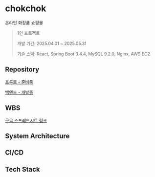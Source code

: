 # chokchok
온라인 화장품 쇼핑몰
> 1인 프로젝트
> 
> 개발 기간: 2025.04.01 ~ 2025.05.31
>
> 기술 스택: React, Spring Boot 3.4.4, MySQL 9.2.0, Nginx, AWS EC2
>

## Repository
[프론트 - 준비중]()

[백엔드 - 개발중](https://github.com/Joo-v7/chokchok-backend)

## WBS
[구글 스프레드시트 링크](https://docs.google.com/spreadsheets/d/15tp6md72q8NURvAgSezNRi1rH6H4bjVt4OmPx1WsYUg/edit?usp=sharing)


## System Architecture

## CI/CD

## Tech Stack

